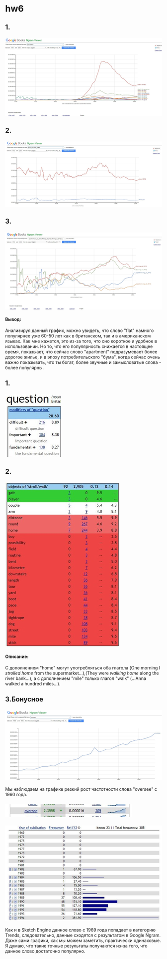 # hw6
## 1.
### ![](https://github.com/yuliayakovleva/hw6/blob/master/BAaiIscSCIE.jpg)

## 2.
### ![](https://github.com/yuliayakovleva/hw6/blob/master/mXbbipCYafE.jpg)

## 3.
### ![](https://github.com/yuliayakovleva/hw6/blob/master/BuloMOXUBaY.jpg)
#### Вывод:
Анализируя данный график, можно увидеть, что слово "flat" намного популярнее уже 60-50 лет как в британском, так и в американском языках. Как мне кажется, это из-за того, что оно короткое и удобное в использовании. Но то, что его популярность снижается в настоящее время, показыает, что сейчас слово "apartment" подразумевает более дорогое жилье, и в эпоху потребительского "бума", когда сейчас очень важно показывать, что ты богат, более звучные и замысловатые слова - более популярны.

## 1.
### ![](https://github.com/yuliayakovleva/hw6/blob/master/m9aUiNJmOuY.jpg)

## 2.
### ![](https://github.com/yuliayakovleva/hw6/blob/master/illyf7aCLRs.jpg)
#### Описание:
С дополнением "home" могут употребляться оба глагола (One morning I	*strolled	home* from the supermarket...),(They were	*walking	home* along the river bank...), а с дополнением "mile" только глагол "walk" (...Anna	walked	a hundred miles...).

## 3.Бонусное
### ![](https://github.com/yuliayakovleva/hw6/blob/master/UZxA6Oyetcs.jpg)
Мы наблюдаем на графике резкий рост частотности слова "oversee" c 1960 года.
### ![](https://github.com/yuliayakovleva/hw6/blob/master/AfjGKYRaLnQ.jpg)
### ![](https://github.com/yuliayakovleva/hw6/blob/master/ZgSjgaX76LQ.jpg)
Как и в Sketch Engine данное слово с 1969 года попадает в категорию Trends, следовательно, данные сходятся с результатом в 
 Google Ngram. Даже сами графики, как мы можем заметить, практически одинаковые. Я думаю, что такие точные результаты получаются из-за того, что данное слово достаточно популярно. 
